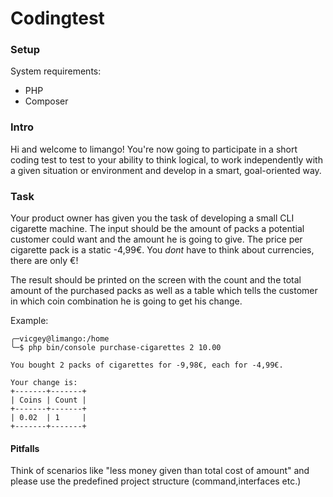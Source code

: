 Codingtest
=========

### Setup
System requirements:
- PHP
- Composer

### Intro
Hi and welcome to limango! You're now going to participate in
a short coding test to test to your ability to think logical, 
to work independently with a given situation or environment and
develop in a smart, goal-oriented way.

### Task
Your product owner has given you the task of developing a
small CLI cigarette machine. The input should be the amount
of packs a potential customer could want and the amount he is
going to give. The price per cigarette pack is a static -4,99€.
You *dont* have to think about currencies, there are only €!

The result should be printed on the screen with the count and 
the total amount of the purchased packs as well as a table 
which tells the customer in which coin combination he is going
to get his change.

Example:

```
╭─vicgey@limango:/home
╰─$ php bin/console purchase-cigarettes 2 10.00

You bought 2 packs of cigarettes for -9,98€, each for -4,99€.

Your change is:
+-------+-------+
| Coins | Count |
+-------+-------+
| 0.02  | 1     |
+-------+-------+
```

#### Pitfalls
Think of scenarios like "less money given than total cost of
amount" and please use the predefined project structure 
(command,interfaces etc.)
